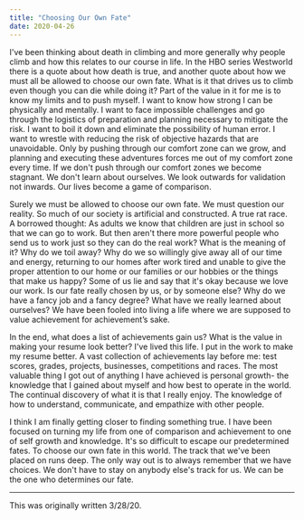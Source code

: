 ```yaml
---
title: "Choosing Our Own Fate"
date: 2020-04-26
---
```


I've been thinking about death in climbing and more generally why people climb and how this relates to our course in life. In the HBO series Westworld there is a quote about how death is true, and another quote about how we must all be allowed to choose our own fate. What is it that drives us to climb even though you can die while doing it? Part of the value in it for me is to know my limits and to push myself. I want to know how strong I can be physically and mentally. I want to face impossible challenges and go through the logistics of preparation and planning necessary to mitigate the risk. I want to boil it down and eliminate the possibility of human error. I want to wrestle with reducing the risk of objective hazards that are unavoidable. Only by pushing through our comfort zone can we grow, and planning and executing these adventures forces me out of my comfort zone every time. If we don't push through our comfort zones we become stagnant. We don't learn about ourselves. We look outwards for validation not inwards. Our lives become a game of comparison.

Surely we must be allowed to choose our own fate. We must question our reality. So much of our society is artificial and constructed. A true rat race. A borrowed thought:  As adults we know that children are just in school so that we can go to work. But then aren't there more powerful people who send us to work just so they can do the real work?  What is the meaning of it?  Why do we toil away? Why do we so willingly give away all of our time and energy,  returning to our homes after work tired and unable to give the proper attention to our home or our families or our hobbies or the things that make us happy?  Some of us lie and say that it's okay because we love our work. Is our fate really chosen by us, or by someone else? Why do we have a fancy job and a fancy degree?  What have we really learned about ourselves? We have been fooled into living a life where we are supposed to value achievement for achievement’s sake. 

In the end, what does a list of achievements gain us? What is the value in making your resume look better? I've lived this life. I put in the work to make my resume better. A vast collection of achievements lay before me: test scores, grades, projects, businesses, competitions and races. The most valuable thing I got out of anything I have achieved is personal growth- the knowledge that I gained about myself and how best to operate in the world. The continual discovery of what it is that I really enjoy. The knowledge of how to understand, communicate, and empathize with other people.

I think I am finally getting closer to finding something true. I have been focused on turning my life from one of comparison and achievement to one of self growth and knowledge. It's so difficult to escape our predetermined fates. To choose our own fate in this world.  The track that we've been placed on runs deep. The only way out is to always remember that we have choices. We don't have to stay on anybody else's track for us. We can be the one who determines our fate. 

---
	
This was originally written 3/28/20.
